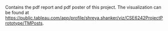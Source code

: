 Contains the pdf report and pdf poster of this project. The visualization can be found at https://public.tableau.com/app/profile/shreya.shanker/viz/CSE6242ProjectPrototype/TMPosts.
